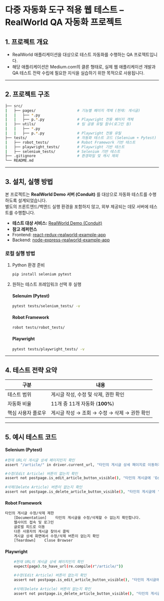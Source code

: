 # 다중 자동화 도구 적용 웹 테스트 – RealWorld QA 자동화 프로젝트

## 1. 프로젝트 개요
- RealWorld 애플리케이션을 대상으로 테스트 자동화를 수행하는 QA 프로젝트입니다. 
- 해당 애플리케이션은 Medium.com의 클론 형태로, 실제 웹 애플리케이션 개발과 QA 테스트 전략 수립에 필요한 지식을 실습하기 위한 목적으로 사용됩니다. 

---

## 2. 프로젝트 구조
```bash
├── src/                        
|   ├── pages/                   # 기능별 페이지 객체 (현재: 게시글)  
|   |   ├── *.py          
|   |   ├── p.*.py               # Playwright 전용 페이지 객체
|   ├── utils/                   # 팀 공용 유틸 함수(로그인 등)  
|   |   ├── *.py                
|   |   ├── p.*.py               # Playwright 전용 유틸  
├── tests/                       # 자동화 테스트 코드 (Selenium + Pytest) 
|   ├── robot_tests/             # Robot Framework 기반 테스트  
|   ├── playwright_tests/        # Playwright 기반 테스트  
|   ├── selenium_tests/          # Selenium 기반 테스트 
├── .gitignore                   # 환경파일 및 캐시 제외
└── README.md
```

---

## 3. 설치, 실행 방법

본 프로젝트는 **RealWorld Demo 서버 (Conduit)** 를 대상으로 자동화 테스트를 수행하도록 설계되었습니다.  
별도의 프론트엔드/백엔드 실행 환경을 포함하지 않고, 외부 제공되는 데모 서버에 테스트를 수행합니다.

- **테스트 대상 서비스:** [RealWorld Demo (Conduit)](https://demo.realworld.io)
- **참고 레퍼런스**
-    Frontend: [react-redux-realworld-example-app](https://github.com/gothinkster/react-redux-realworld-example-app)
-    Backend: [node-express-realworld-example-app](https://github.com/gothinkster/node-express-realworld-example-app)

### 로컬 실행 방법
1. Python 환경 준비
   ```bash
   pip install selenium pytest
   ```
2. 원하는 테스트 프레임워크 선택 후 실행
   #### Selenuim (Pytest)
   ```bash
   pytest tests/selenium_tests/ -v
   ```
   #### Robot Framework
   ```bash
   robot tests/robot_tests/
   ```
   #### Playwright
   ```bash
   pytest tests/playwright_tests/ -v
   ```

---

## 4. 테스트 전략 요약
| 구분 | 내용 |
| --- | --- |
| 테스트 범위 | 게시글 작성, 수정 및 삭제, 권한 확인 |
| 자동화 비율 | 11개 중 11개 자동화 (**100%**) |
| 핵심 사용자 플로우 | 게시글 작성 → 조회 → 수정 → 삭제 → 권한 확인 |

---

## 5. 예시 테스트 코드
#### Selenium (Pytest)
```bash
#현재 URL이 게시글 상세 페이지인지 확인
assert "/article/" in driver.current_url, "타인의 게시글 상세 페이지로 이동하지 못했습니다."

#수정(Edit Article) 버튼이 없는지 확인
assert not postpage.is_edit_article_button_visible(), "타인의 게시글에 'Edit Article' 버튼이 표시됩니다."
    
#삭제(Delete Article) 버튼이 없는지 확인
assert not postpage.is_delete_article_button_visible(), "타인의 게시글에 'Delete Article' 버튼이 표시됩니다."
```
#### Robot Framework
```bash
타인의 게시글 수정/삭제 제한
    [Documentation]    타인의 게시글을 수정/삭제할 수 없는지 확인합니다.
    웹사이트 접속 및 로그인
    글로벌 피드로 이동
    다른 사용자의 게시글 찾아서 클릭
    게시글 상세 화면에서 수정/삭제 버튼이 없는지 확인
    [Teardown]    Close Browser
```
#### Playwright
```bash
    #현재 URL이 게시글 상세 페이지인지 확인
    expect(page).to_have_url(re.compile(r"/article/"))

    #수정(Edit Article) 버튼이 없는지 확인
    assert not postpage.is_edit_article_button_visible(), "타인의 게시글에 'Edit Article' 버튼이 표시됩니다."
    
    #삭제(Delete Article) 버튼이 없는지 확인
    assert not postpage.is_delete_article_button_visible(), "타인의 게시글에 'Delete Article' 버튼이 표시됩니다."
```

